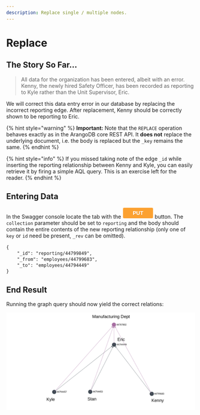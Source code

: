 ```yaml
---
description: Replace single / multiple nodes.
---
```


# Replace

## The Story So Far...

> All data for the organization has been entered, albeit with an error. Kenny, the newly hired Safety Officer, has been recorded as reporting to Kyle rather than the Unit Supervisor, Eric.

We will correct this data entry error in our database by replacing the incorrect reporting edge. After replacement, Kenny should be correctly shown to be reporting to Eric.

{% hint style="warning" %}
**Important:** Note that the `REPLACE` operation behaves exactly as in the ArangoDB core REST API. It **does not** replace the underlying document, i.e. the body is replaced but the `_key` remains the same.
{% endhint %}

{% hint style="info" %}
If you missed taking note of the edge `_id` while inserting the reporting relationship between Kenny and Kyle, you can easily retrieve it by firing a simple AQL query. This is an exercise left for the reader.
{% endhint %}

## Entering Data

In the Swagger console locate the tab with the ![](../../../.gitbook/assets/image%20%283%29.png) button. The `collection` parameter should be set to `reporting` and the body should contain the entire contents of the new reporting relationship \(only one of `key` or `id` need be present, `_rev` can be omitted\).

```text
{
    "_id": "reporting/44799849",
    "_from": "employees/44799683",
    "_to": "employees/44794449"
}
```

## End Result

Running the graph query should now yield the correct relations:

![Kenny is now correctly shown to be reporting to Eric.](../../../.gitbook/assets/examples-replace.png)

